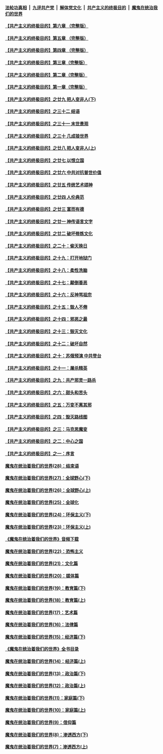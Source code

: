 

####  [法轮功真相](../../../../basic/blob/master/README.md?t=05300001) &nbsp;|&nbsp; [九评共产党](../../../../9ping.md/blob/master/README.md?t=05300001) &nbsp;|&nbsp; [解体党文化](../../../../jtdwh.md/blob/master/README.md?t=05300001)  &nbsp;|&nbsp; [共产主义的终极目的](../../../../gczydzjmd.md/blob/master/README.md?t=05300001) &nbsp;|&nbsp; [魔鬼在统治我们的世界](../../../../mgztzwmdsj.md/blob/master/README.md?t=05300001) 

#### [【共产主义的终极目的】第六章 （完整版）](../pages/nsc422/n11428913.md?t=05300001) 

#### [【共产主义的终极目的】第五章 （完整版）](../pages/nsc422/n11428912.md?t=05300001) 

#### [【共产主义的终极目的】第四章 （完整版）](../pages/nsc422/n11428907.md?t=05300001) 

#### [【共产主义的终极目的】第三章（完整版）](../pages/nsc422/n11428848.md?t=05300001) 

#### [【共产主义的终极目的】第二章（完整版）](../pages/nsc422/n11428831.md?t=05300001) 

#### [【共产主义的终极目的】第一章（完整版）](../pages/nsc422/n11417651.md?t=05300001) 

#### [【共产主义的终极目的】之廿九 把人变非人(下)](../pages/nsc422/n11344140.md?t=05300001) 

#### [【共产主义的终极目的】之三十二 结语](../pages/nsc422/n11360535.md?t=05300001) 

#### [【共产主义的终极目的】之三十一 末世景观](../pages/nsc422/n11351129.md?t=05300001) 

#### [【共产主义的终极目的】之三十 几成狼世界](../pages/nsc422/n11348280.md?t=05300001) 

#### [【共产主义的终极目的】之廿八 把人变非人(上)](../pages/nsc422/n11340492.md?t=05300001) 

#### [【共产主义的终极目的】之廿七 以恨立国](../pages/nsc422/n11336944.md?t=05300001) 

#### [【共产主义的终极目的】之廿六 中共对抗普世价值](../pages/nsc422/n11324785.md?t=05300001) 

#### [【共产主义的终极目的】之廿五 传统艺术颂神](../pages/nsc422/n11296396.md?t=05300001) 

#### [【共产主义的终极目的】之廿四 人伦典范](../pages/nsc422/n11296397.md?t=05300001) 

#### [【共产主义的终极目的】之廿三 富而有德](../pages/nsc422/n11283598.md?t=05300001) 

#### [【共产主义的终极目的】之廿一 神传语言文字](../pages/nsc422/n11263265.md?t=05300001) 

#### [【共产主义的终极目的】之廿二 破坏修炼文化](../pages/nsc422/n11245728.md?t=05300001) 

#### [【共产主义的终极目的】之二十：偷天换日](../pages/nsc422/n11238846.md?t=05300001) 

#### [【共产主义的终极目的】之十九：打开地狱门](../pages/nsc422/n11206376.md?t=05300001) 

#### [【共产主义的终极目的】之十八：柔性洗脑](../pages/nsc422/n11199994.md?t=05300001) 

#### [【共产主义的终极目的】之十七：颠倒善恶](../pages/nsc422/n11179782.md?t=05300001) 

#### [【共产主义的终极目的】之十六：反神骂祖宗](../pages/nsc422/n11166798.md?t=05300001) 

#### [【共产主义的终极目的】之十五：毁人不倦](../pages/nsc422/n11166792.md?t=05300001) 

#### [【共产主义的终极目的】之十四：邪恶之最](../pages/nsc422/n11150249.md?t=05300001) 

#### [【共产主义的终极目的】之十三：毁灭文化](../pages/nsc422/n11135227.md?t=05300001) 

#### [【共产主义的终极目的】之十二：破坏自然](../pages/nsc422/n11135214.md?t=05300001) 

#### [【共产主义的终极目的】之十：苏俄预演 中共登台](../pages/nsc422/n11118424.md?t=05300001) 

#### [【共产主义的终极目的】之十一：屠杀精英](../pages/nsc422/n11118442.md?t=05300001) 

#### [【共产主义的终极目的】之九：共产邪灵一路杀](../pages/nsc422/n11114139.md?t=05300001) 

#### [【共产主义的终极目的】之六：甜头和苦头](../pages/nsc422/n11096971.md?t=05300001) 

#### [【共产主义的终极目的】之五：万变不离其邪](../pages/nsc422/n11091285.md?t=05300001) 

#### [【共产主义的终极目的】之四：毁灭路线图](../pages/nsc422/n11086284.md?t=05300001) 

#### [【共产主义的终极目的】之三：马克思魔变](../pages/nsc422/n11061941.md?t=05300001) 

#### [【共产主义的终极目的】之二：中心之国](../pages/nsc422/n11047728.md?t=05300001) 

#### [【共产主义的终极目的】之一：序言](../pages/nsc422/n11086077.md?t=05300001) 

#### [魔鬼在统治着我们的世界(28)：结束语](../pages/nsc422/n10936246.md?t=05300001) 

#### [魔鬼在统治着我们的世界(27)：全球野心(下)](../pages/nsc422/n10928319.md?t=05300001) 

#### [魔鬼在统治着我们的世界(26)：全球野心(上)](../pages/nsc422/n10900318.md?t=05300001) 

#### [魔鬼在统治着我们的世界(25)：全球化](../pages/nsc422/n10788205.md?t=05300001) 

#### [魔鬼在统治着我们的世界(24)：环保主义(下)](../pages/nsc422/n10695307.md?t=05300001) 

#### [魔鬼在统治着我们的世界(23)：环保主义(上)](../pages/nsc422/n10688613.md?t=05300001) 

#### [《魔鬼在统治着我们的世界》音频下载](../pages/nsc422/n10635553.md?t=05300001) 

#### [魔鬼在统治着我们的世界(22)：恐怖主义](../pages/nsc422/n10614727.md?t=05300001) 

#### [魔鬼在统治着我们的世界(21)：文化篇](../pages/nsc422/n10597706.md?t=05300001) 

#### [魔鬼在统治着我们的世界(20)：媒体篇](../pages/nsc422/n10586579.md?t=05300001) 

#### [魔鬼在统治着我们的世界(19)：教育篇(下)](../pages/nsc422/n10564808.md?t=05300001) 

#### [魔鬼在统治着我们的世界(18)：教育篇(上)](../pages/nsc422/n10526970.md?t=05300001) 

#### [魔鬼在统治着我们的世界(17)：艺术篇](../pages/nsc422/n10499093.md?t=05300001) 

#### [魔鬼在统治着我们的世界(16)：法律篇](../pages/nsc422/n10485969.md?t=05300001) 

#### [魔鬼在统治着我们的世界(15)：经济篇(下)](../pages/nsc422/n10469975.md?t=05300001) 

#### [《魔鬼在统治着我们的世界》全书目录](../pages/nsc422/n10464261.md?t=05300001) 

#### [魔鬼在统治着我们的世界(14)：经济篇(上)](../pages/nsc422/n10457370.md?t=05300001) 

#### [魔鬼在统治着我们的世界(13)：政治篇(下)](../pages/nsc422/n10448270.md?t=05300001) 

#### [魔鬼在统治着我们的世界(12)：政治篇(上)](../pages/nsc422/n10444576.md?t=05300001) 

#### [魔鬼在统治着我们的世界(11)：家庭篇(下)](../pages/nsc422/n10440961.md?t=05300001) 

#### [魔鬼在统治着我们的世界(10)：家庭篇(上)](../pages/nsc422/n10435448.md?t=05300001) 

#### [魔鬼在统治着我们的世界(9)：信仰篇](../pages/nsc422/n10432159.md?t=05300001) 

#### [魔鬼在统治着我们的世界(8)：渗透西方(下)](../pages/nsc422/n10429603.md?t=05300001) 

#### [魔鬼在统治着我们的世界(7)：渗透西方(上)](../pages/nsc422/n10426013.md?t=05300001) 

